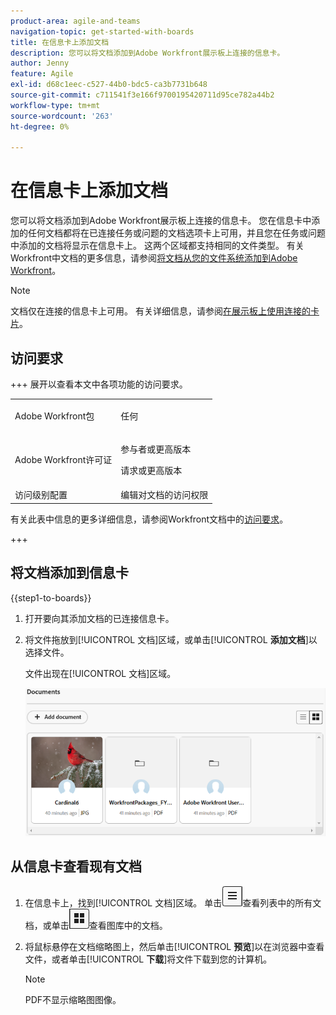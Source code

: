 ```yaml
---
product-area: agile-and-teams
navigation-topic: get-started-with-boards
title: 在信息卡上添加文档
description: 您可以将文档添加到Adobe Workfront展示板上连接的信息卡。
author: Jenny
feature: Agile
exl-id: d68c1eec-c527-44b0-bdc5-ca3b7731b648
source-git-commit: c711541f3e166f9700195420711d95ce782a44b2
workflow-type: tm+mt
source-wordcount: '263'
ht-degree: 0%

---
```


# 在信息卡上添加文档

您可以将文档添加到Adobe Workfront展示板上连接的信息卡。 您在信息卡中添加的任何文档都将在已连接任务或问题的文档选项卡上可用，并且您在任务或问题中添加的文档将显示在信息卡上。 这两个区域都支持相同的文件类型。 有关Workfront中文档的更多信息，请参阅[将文档从您的文件系统添加到Adobe Workfront](/help/quicksilver/documents/adding-documents-to-workfront/add-documents-from-file-system.md)。

>[!NOTE]
>
>文档仅在连接的信息卡上可用。 有关详细信息，请参阅[在展示板上使用连接的卡片](/help/quicksilver/agile/get-started-with-boards/connected-cards.md)。

## 访问要求

+++ 展开以查看本文中各项功能的访问要求。

<table style="table-layout:auto"> 
 <col> 
 <col> 
 <tbody> 
  <tr> 
   <td role="rowheader">Adobe Workfront包</td> 
   <td> <p>任何</p> </td> 
  </tr> 
  <tr> 
   <td role="rowheader">Adobe Workfront许可证</td> 
   <td> 
   <p>参与者或更高版本</p> 
   <p>请求或更高版本</p>
   </td> 
  </tr> 
   <tr>
   <td role="rowheader">访问级别配置</td>
   <td>编辑对文档的访问权限</td>
  </tr>
 </tbody> 
</table>

有关此表中信息的更多详细信息，请参阅Workfront文档中的[访问要求](/help/quicksilver/administration-and-setup/add-users/access-levels-and-object-permissions/access-level-requirements-in-documentation.md)。

+++

## 将文档添加到信息卡

{{step1-to-boards}}

1. 打开要向其添加文档的已连接信息卡。
1. 将文件拖放到[!UICONTROL 文档]区域，或单击&#x200B;[!UICONTROL **添加文档**]&#x200B;以选择文件。

   文件出现在[!UICONTROL 文档]区域。

   ![文档已添加到信息卡](assets/add-document-to-card.png)

## 从信息卡查看现有文档

1. 在信息卡上，找到[!UICONTROL 文档]区域。 单击![列表图标](assets/docs-list-icon.png)查看列表中的所有文档，或单击![图库图标](assets/docs-gallery-icon.png)查看图库中的文档。
1. 将鼠标悬停在文档缩略图上，然后单击&#x200B;[!UICONTROL **预览**]&#x200B;以在浏览器中查看文件，或者单击&#x200B;[!UICONTROL **下载**]&#x200B;将文件下载到您的计算机。

   >[!NOTE]
   >
   >PDF不显示缩略图图像。
